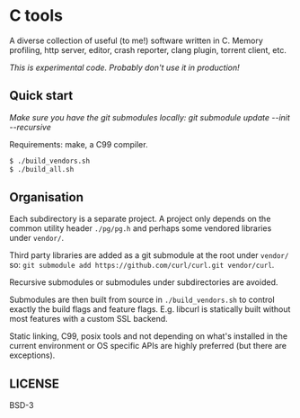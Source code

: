 # C tools

A diverse collection of useful (to me!) software written in C. Memory profiling, http server, editor, crash reporter, clang plugin, torrent client, etc.

*This is experimental code. Probably don't use it in production!*

## Quick start

*Make sure you have the git submodules locally: git submodule update --init --recursive*

Requirements: make, a C99 compiler.

```sh
$ ./build_vendors.sh
$ ./build_all.sh
```

## Organisation

Each subdirectory is a separate project. A project only depends on the common utility header `./pg/pg.h` and perhaps some vendored libraries under `vendor/`.

Third party libraries are added as a git submodule at the root under `vendor/` so: `git submodule add https://github.com/curl/curl.git vendor/curl`.

Recursive submodules or submodules under subdirectories are avoided.

Submodules are then built from source in `./build_vendors.sh` to control exactly the build flags and feature flags. E.g. libcurl is statically built without most features with a custom SSL backend.

Static linking, C99, posix tools and not depending on what's installed in the current environment or OS specific APIs are highly preferred (but there are exceptions).

## LICENSE 

BSD-3
